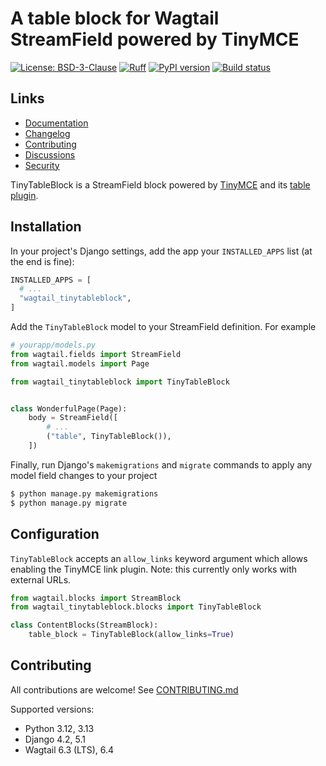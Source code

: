 # A table block for Wagtail StreamField powered by TinyMCE

[![License: BSD-3-Clause](https://img.shields.io/badge/License-BSD--3--Clause-blue.svg)](https://opensource.org/licenses/BSD-3-Clause)
[![Ruff](https://img.shields.io/endpoint?url=https://raw.githubusercontent.com/astral-sh/ruff/main/assets/badge/v2.json)](https://github.com/astral-sh/ruff)
[![PyPI version](https://img.shields.io/pypi/v/wagtail-tinytableblock.svg?style=flat)](https://pypi.org/project/wagtail-tinytableblock)
[![Build status](https://img.shields.io/github/actions/workflow/status/torchbox/wagtail-tinytableblock/test.yml?branch=main)](https://github.com/torchbox/wagtail-tinytableblock/actions)

## Links

- [Documentation](https://github.com/torchbox/wagtail-tinytableblock/blob/main/README.md)
- [Changelog](https://github.com/torchbox/wagtail-tinytableblock/blob/main/CHANGELOG.md)
- [Contributing](https://github.com/torchbox/wagtail-tinytableblock/blob/main/CONTRIBUTING.md)
- [Discussions](https://github.com/torchbox/wagtail-tinytableblock/discussions)
- [Security](https://github.com/torchbox/wagtail-tinytableblock/security)

TinyTableBlock is a StreamField block powered by [TinyMCE](https://www.tiny.cloud/) and its [table plugin](https://www.tiny.cloud/docs/tinymce/latest/table/).

## Installation

In your project's Django settings, add the app your `INSTALLED_APPS` list (at the end is fine):

```python
INSTALLED_APPS = [
  # ...
  "wagtail_tinytableblock",
]
```

Add the `TinyTableBlock` model to your StreamField definition. For example

```python
# yourapp/models.py
from wagtail.fields import StreamField
from wagtail.models import Page

from wagtail_tinytableblock import TinyTableBlock


class WonderfulPage(Page):
    body = StreamField([
        # ...
        ("table", TinyTableBlock()),
    ])
```

Finally, run Django's `makemigrations` and `migrate` commands to apply any model field changes to your project

```sh
$ python manage.py makemigrations
$ python manage.py migrate
```

## Configuration

`TinyTableBlock` accepts an `allow_links` keyword argument which allows enabling the TinyMCE link
plugin. Note: this currently only works with external URLs.

```python
from wagtail.blocks import StreamBlock
from wagtail_tinytableblock.blocks import TinyTableBlock

class ContentBlocks(StreamBlock):
    table_block = TinyTableBlock(allow_links=True)
```

## Contributing

All contributions are welcome! See [CONTRIBUTING.md](https://github.com/torchbox/wagtail-tinytableblock/blob/main/CONTRIBUTING.md)

Supported versions:

- Python 3.12, 3.13
- Django 4.2, 5.1
- Wagtail 6.3 (LTS), 6.4
